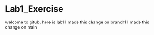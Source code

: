 # Lab1_Exercise

welcome to gitub, here is lab1
I made this change on branch1
I made this change on main